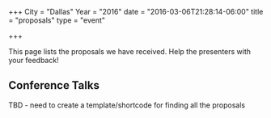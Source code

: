 +++
City = "Dallas"
Year = "2016"
date = "2016-03-06T21:28:14-06:00"
title = "proposals"
type = "event"

+++

This page lists the proposals we have received. Help the presenters with your feedback!


<h2>Conference Talks</h2>

TBD - need to create a template/shortcode for finding all the proposals
